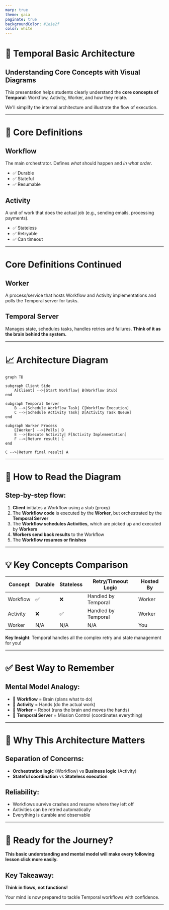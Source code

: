 ```yaml
---
marp: true
theme: gaia
paginate: true
backgroundColor: #1e1e2f
color: white
---
```


# 🧠 Temporal Basic Architecture

## Understanding Core Concepts with Visual Diagrams

This presentation helps students clearly understand the **core concepts of Temporal**: Workflow, Activity, Worker, and how they relate.

We'll simplify the internal architecture and illustrate the flow of execution.

---

# 📘 Core Definitions

## **Workflow**
The main orchestrator. Defines *what* should happen and *in what order*. 
- ✅ Durable
- ✅ Stateful 
- ✅ Resumable

## **Activity**  
A unit of work that does the actual job (e.g., sending emails, processing payments).
- ✅ Stateless
- ✅ Retryable
- ✅ Can timeout

---

# Core Definitions Continued

## **Worker**
A process/service that hosts Workflow and Activity implementations and polls the Temporal server for tasks.

## **Temporal Server**
Manages state, schedules tasks, handles retries and failures. 
**Think of it as the brain behind the system.**

---

# 📈 Architecture Diagram

```mermaid
graph TD

subgraph Client Side
    A[Client] -->|Start Workflow| B(Workflow Stub)
end

subgraph Temporal Server
    B -->|Schedule Workflow Task| C[Workflow Execution]
    C -->|Schedule Activity Task| D[Activity Task Queue]
end

subgraph Worker Process
    E[Worker] -->|Polls| D
    E -->|Execute Activity| F[Activity Implementation]
    F -->|Return result| C
end

C -->|Return final result| A
```

---

# 📝 How to Read the Diagram

## **Step-by-step flow:**

1. **Client** initiates a Workflow using a stub (proxy)
2. The **Workflow code** is executed by the **Worker**, but orchestrated by the **Temporal Server**
3. The **Workflow schedules Activities**, which are picked up and executed by **Workers**
4. **Workers send back results** to the Workflow
5. The **Workflow resumes or finishes**

---

# 💡 Key Concepts Comparison

| Concept  | Durable | Stateless | Retry/Timeout Logic | Hosted By |
|----------|---------|-----------|-------------------|-----------|
| Workflow | ✅      | ❌        | Handled by Temporal | Worker    |
| Activity | ❌      | ✅        | Handled by Temporal | Worker    |
| Worker   | N/A     | N/A       | N/A              | You       |

**Key Insight**: Temporal handles all the complex retry and state management for you!

---

# ✅ Best Way to Remember

## **Mental Model Analogy:**

- 🧠 **Workflow** = Brain (plans what to do)
- 🤲 **Activity** = Hands (do the actual work)  
- 🤖 **Worker** = Robot (runs the brain and moves the hands)
- 🏢 **Temporal Server** = Mission Control (coordinates everything)

---

# 🎯 Why This Architecture Matters

## **Separation of Concerns:**
- **Orchestration logic** (Workflow) vs **Business logic** (Activity)
- **Stateful coordination** vs **Stateless execution**

## **Reliability:**
- Workflows survive crashes and resume where they left off
- Activities can be retried automatically
- Everything is durable and observable

---

# 🚀 Ready for the Journey?

**This basic understanding and mental model will make every following lesson click more easily.**

## **Key Takeaway:**
**Think in flows, not functions!**

Your mind is now prepared to tackle Temporal workflows with confidence.

---

